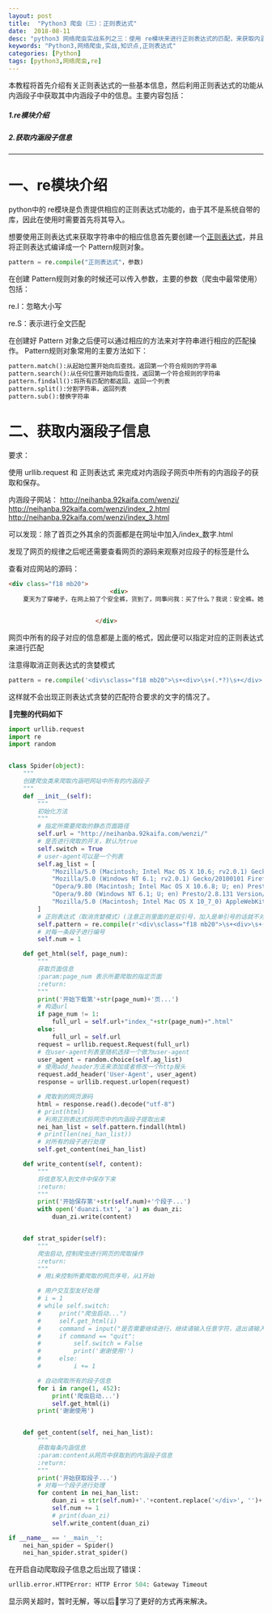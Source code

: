 ```yaml
---
layout: post
title:  "Python3 爬虫（三）：正则表达式"
date:  2018-08-11
desc: "python3 网络爬虫实战系列之三：使用 re模块来进行正则表达式的匹配，来获取内涵段子中的段子数据"
keywords: "Python3,网络爬虫,实战,知识点,正则表达式"
categories: [Python]
tags: [python3,网络爬虫,re]
---
```


本教程将首先介绍有关正则表达式的一些基本信息，然后利用正则表达式的功能从内涵段子中获取其中内涵段子中的信息。主要内容包括：

##### 1.re模块介绍
##### 2.获取内涵段子信息

---

# 一、re模块介绍

python中的 re模块是负责提供相应的正则表达式功能的，由于其不是系统自带的库，因此在使用时需要首先将其导入。

想要使用正则表达式来获取字符串中的相应信息首先要创建一个[正则表达式](http://tool.oschina.net/uploads/apidocs/jquery/regexp.html)，并且将正则表达式编译成一个 Pattern规则对象。

```python
pattern = re.compile("正则表达式"，参数)
```

在创建 Pattern规则对象的时候还可以传入参数，主要的参数（爬虫中最常使用）包括：

re.I：忽略大小写

re.S：表示进行全文匹配

在创建好 Pattern 对象之后便可以通过相应的方法来对字符串进行相应的匹配操作。
Pattern规则对象常用的主要方法如下：

```python
pattern.match():从起始位置开始向后查找，返回第一个符合规则的字符串
pattern.search():从任何位置开始向后查找，返回第一个符合规则的字符串
pattern.findall():将所有匹配的都返回，返回一个列表
pattern.split():分割字符串，返回列表
pattern.sub():替换字符串
```

# 二、获取内涵段子信息

要求：

使用 urllib.request 和 正则表达式 来完成对内涵段子网页中所有的内涵段子的获取和保存。

内涵段子网站：
http://neihanba.92kaifa.com/wenzi/
http://neihanba.92kaifa.com/wenzi/index_2.html
http://neihanba.92kaifa.com/wenzi/index_3.html

可以发现：除了首页之外其余的页面都是在网址中加入/index_数字.html

发现了网页的规律之后呢还需要查看网页的源码来观察对应段子的标签是什么

查看对应网站的源码：

```html
<div class="f18 mb20">
                            <div>
	夏天为了穿裙子，在网上拍了个安全裤，货到了，同事问我：买了什么？我说：安全裤。她竟然反问我：穿上这个就不会怀孕了？</div>


                        </div>
```

网页中所有的段子对应的信息都是上面的格式，因此便可以指定对应的正则表达式来进行匹配

注意得取消正则表达式的贪婪模式

```python
pattern = re.compile('<div\sclass="f18 mb20">\s+<div>\s+(.*?)\s+</div>')
```

这样就不会出现正则表达式贪婪的匹配符合要求的文字的情况了。

**完整的代码如下**

```python
import urllib.request
import re
import random


class Spider(object):
    """
    创建爬虫类来爬取内涵吧网站中所有的内涵段子
    """
    def __init__(self):
        """
        初始化方法
        """
        # 指定所需要爬取的静态页面路径
        self.url = "http://neihanba.92kaifa.com/wenzi/"
        # 是否进行爬取的开关，默认为true
        self.switch = True
        # user-agent可以是一个列表
        self.ag_list = [
            "Mozilla/5.0 (Macintosh; Intel Mac OS X 10.6; rv2.0.1) Gecko/20100101 Firefox/4.0.1",
            "Mozilla/5.0 (Windows NT 6.1; rv2.0.1) Gecko/20100101 Firefox/4.0.1",
            "Opera/9.80 (Macintosh; Intel Mac OS X 10.6.8; U; en) Presto/2.8.131 Version/11.11",
            "Opera/9.80 (Windows NT 6.1; U; en) Presto/2.8.131 Version/11.11",
            "Mozilla/5.0 (Macintosh; Intel Mac OS X 10_7_0) AppleWebKit/535.11 (KHTML, like Gecko) Chrome/17.0.963.56 Safari/535.11"
        ]
        # 正则表达式（取消贪婪模式）(注意正则里面的是双引号，加入是单引号的话就不对了）
        self.pattern = re.compile(r'<div\sclass="f18 mb20">\s+<div>\s+(.*?)\s+</div>', re.S)
        # 对每一条段子进行编号
        self.num = 1

    def get_html(self, page_num):
        """
        获取页面信息
        :param:page_num 表示所要爬取的指定页面
        :return:
        """
        print('开始下载第'+str(page_num)+'页...')
        # 构造url
        if page_num != 1:
            full_url = self.url+"index_"+str(page_num)+".html"
        else:
            full_url = self.url
        request = urllib.request.Request(full_url)
        # 在user-agent列表里随机选择一个做为user-agent
        user_agent = random.choice(self.ag_list)
        # 使用add_header方法来添加或者修改一个http报头
        request.add_header('User-Agent', user_agent)
        response = urllib.request.urlopen(request)

        # 爬取到的网页源码
        html = response.read().decode("utf-8")
        # print(html)
        # 利用正则表达式将网页中的内涵段子提取出来
        nei_han_list = self.pattern.findall(html)
        # print(len(nei_han_list))
        # 对所有的段子进行处理
        self.get_content(nei_han_list)

    def write_content(self, content):
        """
        将信息写入到文件中保存下来
        :return:
        """
        print('开始保存第'+str(self.num)+'个段子...')
        with open('duanzi.txt', 'a') as duan_zi:
            duan_zi.write(content)


    def strat_spider(self):
        """
        爬虫启动,控制爬虫进行网页的爬取操作
        :return:
        """
        # 用i来控制所要爬取的网页序号，从1开始

        # 用户交互型友好处理
        # i = 1
        # while self.switch:
        #     print("爬虫启动...")
        #     self.get_html(i)
        #     command = input("是否需要继续进行，继续请输入任意字符，退出请输入：quit")
        #     if command == "quit":
        #         self.switch = False
        #         print('谢谢使用!')
        #     else:
        #         i += 1

        # 自动爬取所有的段子信息
        for i in range(1, 452):
            print('爬虫启动...')
            self.get_html(i)
        print('谢谢使用')


    def get_content(self, nei_han_list):
        """
        获取每条内涵信息
        :param:content从网页中获取到的内涵段子信息
        :return:
        """
        print('开始获取段子...')
        # 对每一个段子进行处理
        for content in nei_han_list:
            duan_zi = str(self.num)+'.'+content.replace('</div>', '')+'\n'
            self.num += 1
            # print(duan_zi)
            self.write_content(duan_zi)

if __name__ == '__main__':
    nei_han_spider = Spider()
    nei_han_spider.strat_spider()
```

在开启自动爬取段子信息之后出现了错误：

```python
urllib.error.HTTPError: HTTP Error 504: Gateway Timeout
```

显示网关超时，暂时无解，等以后学习了更好的方式再来解决。